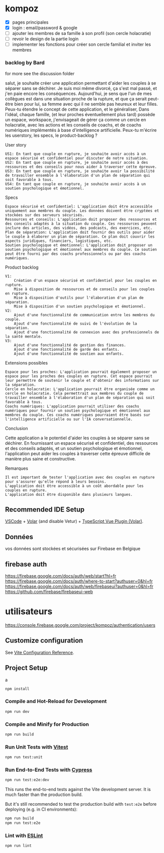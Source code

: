 # kompoz

- [X] pages principales
- [X] login : email/password & google
- [ ] ajouter les membres de sa famille à son profil (son cercle holacratie)
- [ ] revoir le design de la partie login
- [ ] implementer les fonctions pour créer son cercle familial et inviter les membres

### backlog by Bard
for more see the discussion folder




salut, je souhaite créer une application permettant d'aider les couples à se séparer sans se déchirer. Je suis moi même divorcé, ça s'est mal passé, et j'en paie encore les conséquences. Aujourd'hui, je sens que l'un de mes collègues est dans une situation proche de la rupture,  et que ça serait peut-être bien pour lui, sa femme avec qui il ne semble pas heureux et leur filles. Peux-tu étendre le concept de cette application, et le généraliser, Dans l'idéal, chaque famille, (et leur proches éventuellement plus tard) possède un espace, workspace, j'envisageait de gérer ça comme un cercle en holacratie, avec les actions et les conseils de coachs, et de coachs numériques implémentés à base d'intelligence artificielle. Peux-tu m'écrire les userstory, les specs, le product-backlog ?

User story

    US1: En tant que couple en rupture, je souhaite avoir accès à un espace sécurisé et confidentiel pour discuter de notre situation.
    US2: En tant que couple en rupture, je souhaite avoir accès à des ressources et des conseils pour nous aider à traverser cette épreuve.
    US3: En tant que couple en rupture, je souhaite avoir la possibilité de travailler ensemble à l'élaboration d'un plan de séparation qui soit favorable à tous.
    US4: En tant que couple en rupture, je souhaite avoir accès à un soutien psychologique et émotionnel.

Specs

    Espace sécurisé et confidentiel: L'application doit être accessible uniquement aux membres du couple. Les données doivent être cryptées et stockées sur des serveurs sécurisés.
    Ressources et conseils: L'application doit proposer des ressources et des conseils adaptés à la situation du couple. Ces ressources peuvent inclure des articles, des vidéos, des podcasts, des exercices, etc.
    Plan de séparation: L'application doit fournir des outils pour aider le couple à élaborer un plan de séparation. Ce plan doit couvrir les aspects juridiques, financiers, logistiques, etc.
    Soutien psychologique et émotionnel: L'application doit proposer un soutien psychologique et émotionnel aux membres du couple. Ce soutien peut être fourni par des coachs professionnels ou par des coachs numériques.

Product backlog

    V1:
        Création d'un espace sécurisé et confidentiel pour les couples en rupture.
        Mise à disposition de ressources et de conseils pour les couples en rupture.
        Mise à disposition d'outils pour l'élaboration d'un plan de séparation.
        Mise à disposition d'un soutien psychologique et émotionnel.
    V2:
        Ajout d'une fonctionnalité de communication entre les membres du couple.
        Ajout d'une fonctionnalité de suivi de l'évolution de la séparation.
        Ajout d'une fonctionnalité de connexion avec des professionnels de la santé mentale.
    V3:
        Ajout d'une fonctionnalité de gestion des finances.
        Ajout d'une fonctionnalité de garde des enfants.
        Ajout d'une fonctionnalité de soutien aux enfants.

Extensions possibles

    Espace pour les proches: L'application pourrait également proposer un espace pour les proches des couples en rupture. Cet espace pourrait leur permettre de soutenir le couple et d'obtenir des informations sur la séparation.
    Cercle en holacratie: L'application pourrait être organisée comme un cercle en holacratie. Cela permettrait aux membres du couple de travailler ensemble à l'élaboration d'un plan de séparation qui soit favorable à tous.
    Coachs numériques: L'application pourrait utiliser des coachs numériques pour fournir un soutien psychologique et émotionnel aux membres du couple. Ces coachs numériques pourraient être basés sur l'intelligence artificielle ou sur l'IA conversationnelle.

Conclusion

Cette application a le potentiel d'aider les couples à se séparer sans se déchirer. En fournissant un espace sécurisé et confidentiel, des ressources et des conseils adaptés, et un soutien psychologique et émotionnel, l'application peut aider les couples à traverser cette épreuve difficile de manière plus saine et constructive.

Remarques

    Il est important de tester l'application avec des couples en rupture pour s'assurer qu'elle répond à leurs besoins.
    L'application doit être accessible à un coût abordable pour les couples en rupture.
    L'application doit être disponible dans plusieurs langues.


## Recommended IDE Setup

[VSCode](https://code.visualstudio.com/) + [Volar](https://marketplace.visualstudio.com/items?itemName=Vue.volar) (and disable Vetur) + [TypeScript Vue Plugin (Volar)](https://marketplace.visualstudio.com/items?itemName=Vue.vscode-typescript-vue-plugin).


## Données 
vos données sont stockées et sécurisées sur Firebase en Belgique

## firebase auth
https://firebase.google.com/docs/auth/web/start?hl=fr
https://firebase.google.com/docs/auth/where-to-start?authuser=0&hl=fr
https://firebase.google.com/docs/auth/web/firebaseui?authuser=0&hl=fr
https://github.com/firebase/firebaseui-web

# utilisateurs
https://console.firebase.google.com/project/kompoz/authentication/users


## Customize configuration

See [Vite Configuration Reference](https://vitejs.dev/config/).

## Project Setup
a
```sh
npm install
```

### Compile and Hot-Reload for Development

```sh
npm run dev
```

### Compile and Minify for Production

```sh
npm run build
```

### Run Unit Tests with [Vitest](https://vitest.dev/)

```sh
npm run test:unit
```

### Run End-to-End Tests with [Cypress](https://www.cypress.io/)

```sh
npm run test:e2e:dev
```

This runs the end-to-end tests against the Vite development server.
It is much faster than the production build.

But it's still recommended to test the production build with `test:e2e` before deploying (e.g. in CI environments):

```sh
npm run build
npm run test:e2e
```

### Lint with [ESLint](https://eslint.org/)

```sh
npm run lint
```
